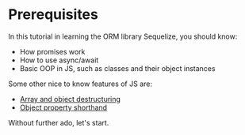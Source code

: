 # Prerequisites

In this tutorial in learning the ORM library Sequelize, you should know:

- How promises work
- How to use async/await
- Basic OOP in JS, such as classes and their object instances

Some other nice to know features of JS are:

- [Array and object destructuring](https://javascript.info/destructuring-assignment)
- [Object property shorthand](https://alligator.io/js/object-property-shorthand-es6/)

Without further ado, let's start.
